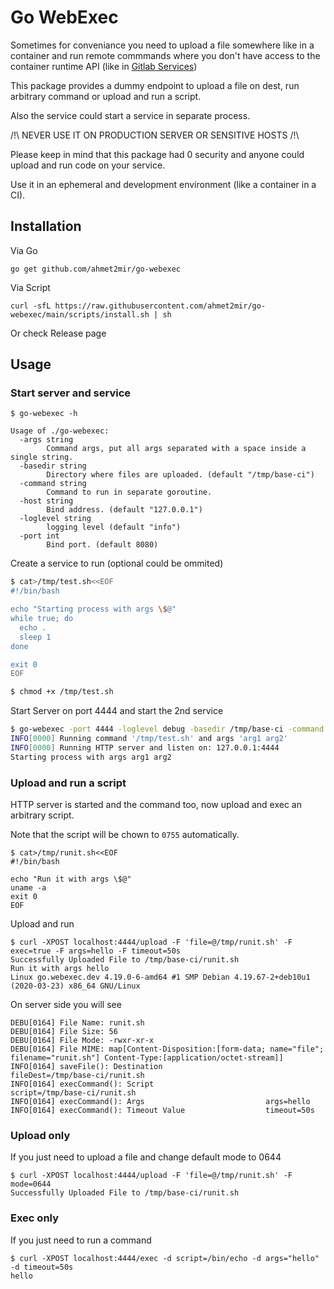 # Go WebExec

Sometimes for conveniance you need to upload a file somewhere like in a container and run remote commmands
where you don't have access to the container runtime API (like in [Gitlab Services](https://docs.gitlab.com/13.10/ee/ci/docker/using_docker_images.html#what-services-are-not-for))

This package provides a dummy endpoint to upload a file on dest, run arbitrary command or upload and run a script.

Also the service could start a service in separate process.

/!\ NEVER USE IT ON PRODUCTION SERVER OR SENSITIVE HOSTS /!\

Please keep in mind that this package had 0 security and anyone could upload and run code on your service.

Use it in an ephemeral and development environment (like a container in a CI).

## Installation

Via Go

```
go get github.com/ahmet2mir/go-webexec
```

Via Script

```
curl -sfL https://raw.githubusercontent.com/ahmet2mir/go-webexec/main/scripts/install.sh | sh
```

Or check Release page

## Usage

### Start server and service

```
$ go-webexec -h

Usage of ./go-webexec:
  -args string
        Command args, put all args separated with a space inside a single string.
  -basedir string
        Directory where files are uploaded. (default "/tmp/base-ci")
  -command string
        Command to run in separate goroutine.
  -host string
        Bind address. (default "127.0.0.1")
  -loglevel string
        logging level (default "info")
  -port int
        Bind port. (default 8080)
```

Create a service to run (optional could be ommited)

```bash
$ cat>/tmp/test.sh<<EOF
#!/bin/bash

echo "Starting process with args \$@"
while true; do
  echo .
  sleep 1
done

exit 0
EOF

$ chmod +x /tmp/test.sh
```

Start Server on port 4444 and start the 2nd service

```bash
$ go-webexec -port 4444 -loglevel debug -basedir /tmp/base-ci -command /tmp/test.sh -args "arg1 arg2"
INFO[0000] Running command '/tmp/test.sh' and args 'arg1 arg2' 
INFO[0000] Running HTTP server and listen on: 127.0.0.1:4444 
Starting process with args arg1 arg2
```

### Upload and run a script

HTTP server is started and the command too, now upload and exec an arbitrary script.

Note that the script will be chown to `0755` automatically.

```
$ cat>/tmp/runit.sh<<EOF
#!/bin/bash

echo "Run it with args \$@"
uname -a
exit 0
EOF
```

Upload and run

```
$ curl -XPOST localhost:4444/upload -F 'file=@/tmp/runit.sh' -F exec=true -F args=hello -F timeout=50s
Successfully Uploaded File to /tmp/base-ci/runit.sh
Run it with args hello
Linux go.webexec.dev 4.19.0-6-amd64 #1 SMP Debian 4.19.67-2+deb10u1 (2020-03-23) x86_64 GNU/Linux
```

On server side you will see

```
DEBU[0164] File Name: runit.sh                          
DEBU[0164] File Size: 56                                
DEBU[0164] File Mode: -rwxr-xr-x                        
DEBU[0164] File MIME: map[Content-Disposition:[form-data; name="file"; filename="runit.sh"] Content-Type:[application/octet-stream]] 
INFO[0164] saveFile(): Destination                       fileDest=/tmp/base-ci/runit.sh
INFO[0164] execCommand(): Script                         script=/tmp/base-ci/runit.sh
INFO[0164] execCommand(): Args                           args=hello
INFO[0164] execCommand(): Timeout Value                  timeout=50s
```

### Upload only


If you just need to upload a file and change default mode to 0644

```
$ curl -XPOST localhost:4444/upload -F 'file=@/tmp/runit.sh' -F mode=0644
Successfully Uploaded File to /tmp/base-ci/runit.sh
```

### Exec only

If you just need to run a command

```
$ curl -XPOST localhost:4444/exec -d script=/bin/echo -d args="hello" -d timeout=50s
hello
```
